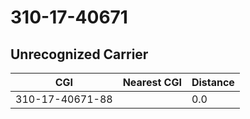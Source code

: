 # 310-17-40671
## Unrecognized Carrier


| CGI | Nearest CGI | Distance |
|-----|-------------|----------|
| 310-17-40671-88 |  | 0.0 |
